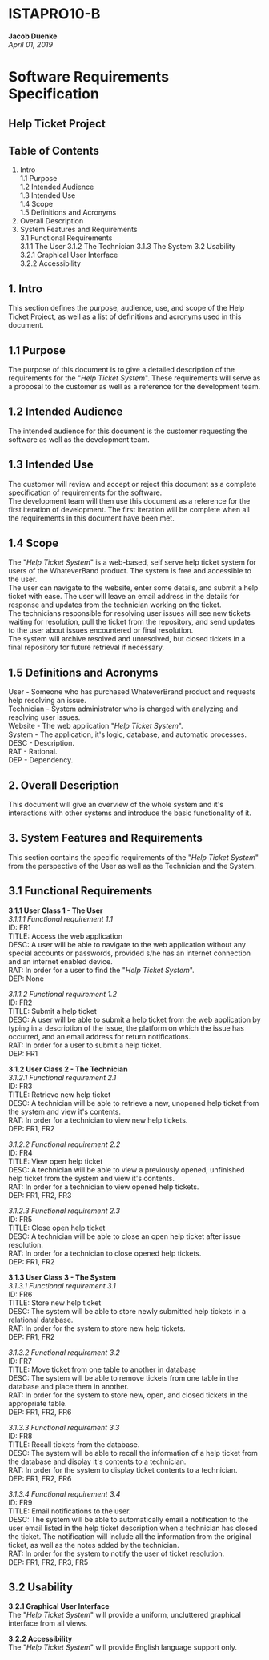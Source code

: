# ISTAPRO10-B
**Jacob Duenke**  
*April 01, 2019*

# **Software Requirements Specification**
## Help Ticket Project
<div style="page-break-after: always;"></div>

## **Table of Contents**
1. Intro  
    1.1 Purpose  
    1.2 Intended Audience  
    1.3 Intended Use  
    1.4 Scope  
    1.5 Definitions and Acronyms  
1. Overall Description   
1. System Features and Requirements  
    3.1 Functional Requirements  
        3.1.1 The User
        3.1.2 The Technician
        3.1.3 The System
    3.2 Usability  
        3.2.1 Graphical User Interface  
        3.2.2 Accessibility  
<div style="page-break-after: always;"></div>

## **1. Intro**
This section defines the purpose, audience, use, and scope of the Help Ticket Project, as well as a list of definitions and acronyms used in this document.

## **1.1 Purpose**
The purpose of this document is to give a detailed description of the requirements for the "*Help Ticket System*". These requirements will serve as a proposal to the customer as well as a reference for the development team.

## **1.2 Intended Audience**
The intended audience for this document is the customer requesting the software as well as the development team.

## **1.3 Intended Use**
The customer will review and accept or reject this document as a complete specification of requirements for the software.  
The development team will then use this document as a reference for the first iteration of development. The first iteration will be complete when all the requirements in this document have been met.

## **1.4 Scope**
The "*Help Ticket System*" is a web-based, self serve help ticket system for users of the WhateverBand product. The system is free and accessible to the user.  
The user can navigate to the website, enter some details, and submit a help ticket with ease. The user will leave an email address in the details for response and updates from the technician working on the ticket.  
The technicians responsible for resolving user issues will see new tickets waiting for resolution, pull the ticket from the repository, and send updates to the user about issues encountered or final resolution.  
The system will archive resolved and unresolved, but closed tickets in a final repository for future retrieval if necessary.

## **1.5 Definitions and Acronyms**
User - Someone who has purchased WhateverBrand product and requests help resolving an issue.  
Technician - System administrator who is charged with analyzing and resolving user issues.  
Website - The web application "*Help Ticket System*".  
System - The application, it's logic, database, and automatic processes.  
DESC - Description.  
RAT - Rational.  
DEP - Dependency.  

## **2. Overall Description**
This document will give an overview of the whole system and it's interactions with other systems and introduce the basic functionality of it.

## **3. System Features and Requirements**
This section contains the specific requirements of the "*Help Ticket System*" from the perspective of the User as well as the Technician and the System.

## **3.1 Functional Requirements**
**3.1.1 User Class 1 - The User**  
*3.1.1.1 Functional requirement 1.1*  
ID: FR1  
TITLE: Access the web application  
DESC: A user will be able to navigate to the web application without any special accounts or passwords, provided s/he has an internet connection and an internet enabled device.  
RAT: In order for a user to find the "*Help Ticket System*".  
DEP: None

*3.1.1.2 Functional requirement 1.2*  
ID: FR2  
TITLE: Submit a help ticket  
DESC: A user will be able to submit a help ticket from the web application by typing in a description of the issue, the platform on which the issue has occurred, and an email address for return notifications.  
RAT: In order for a user to submit a help ticket.  
DEP: FR1  

**3.1.2 User Class 2 - The Technician**  
*3.1.2.1 Functional requirement 2.1*  
ID: FR3  
TITLE: Retrieve new help ticket  
DESC: A technician will be able to retrieve a new, unopened help ticket from the system and view it's contents.  
RAT: In order for a technician to view new help tickets.  
DEP: FR1, FR2  

*3.1.2.2 Functional requirement 2.2*  
ID: FR4  
TITLE: View open help ticket  
DESC: A technician will be able to view a previously opened, unfinished help ticket from the system and view it's contents.  
RAT: In order for a technician to view opened help tickets.  
DEP: FR1, FR2, FR3  

*3.1.2.3 Functional requirement 2.3*  
ID: FR5  
TITLE: Close open help ticket  
DESC: A technician will be able to close an open help ticket after issue resolution.  
RAT: In order for a technician to close opened help tickets.  
DEP: FR1, FR2  

**3.1.3 User Class 3 - The System**  
*3.1.3.1 Functional requirement 3.1*  
ID: FR6  
TITLE: Store new help ticket  
DESC: The system will be able to store newly submitted help tickets in a relational database.  
RAT: In order for the system to store new help tickets.  
DEP: FR1, FR2  

*3.1.3.2 Functional requirement 3.2*  
ID: FR7  
TITLE: Move ticket from one table to another in database  
DESC: The system will be able to remove tickets from one table in the database and place them in another.  
RAT: In order for the system to store new, open, and closed tickets in the appropriate table.  
DEP: FR1, FR2, FR6  

*3.1.3.3 Functional requirement 3.3*  
ID: FR8  
TITLE: Recall tickets from the database.    
DESC: The system will be able to recall the information of a help ticket from the database and display it's contents to a technician.  
RAT: In order for the system to display ticket contents to a technician.  
DEP: FR1, FR2, FR6

*3.1.3.4 Functional requirement 3.4*  
ID: FR9  
TITLE: Email notifications to the user.  
DESC: The system will be able to automatically email a notification to the user email listed in the help ticket description when a technician has closed the ticket. The notification will include all the information from the original ticket, as well as the notes added by the technician.  
RAT: In order for the system to notify the user of ticket resolution.  
DEP: FR1, FR2, FR3, FR5  

## **3.2 Usability**
**3.2.1 Graphical User Interface**  
The "*Help Ticket System*" will provide a uniform, uncluttered graphical interface from all views.

**3.2.2 Accessibility**  
The "*Help Ticket System*" will provide English language support only.